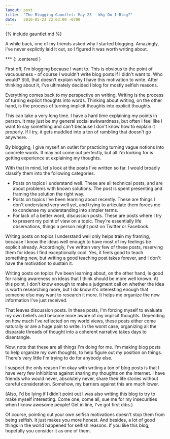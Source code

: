 ```yaml
---
layout: post
title:  "The Blogging Gauntlet: May 23 - Why Do I Blog?"
date:   2016-05-23 22:03:00 -0700
---
```


{% include gauntlet.md %}

A while back, one of my friends asked why I started blogging.
Amazingly, I've never explictly laid it out, so I figured it
was worth writing about.

\*\*\*
{: .centered }

First off, I'm blogging because I want to. This is obvious to
the point of vacuousness - of course I wouldn't write blog posts
if I didn't want to. Who would?
Still, that doesn't explain why I have this motivation to write.
After thinking about it, I've ultimately decided I blog for mostly
selfish reasons.

Everything comes back to my perspective on writing. Writing is the process
of turning explicit thoughts into words. Thinking about writing, on the
other hand, is the process of turning implicit thoughts into
explicit thoughts.

This can take a very long time. I have a hard time explaining my points in
person. It may just be my general social awkwardness, but often I feel
like I want to say something and can't because I don't know how to explain
it properly. If I try, it gets muddled into a ton of rambling that doesn't
go anywhere.

By blogging, I give myself an outlet for practicing turning vague notions
into concrete words. It may not come out perfectly, but all I'm looking for
is getting experience at explaining my thoughts.

With that in mind, let's look at the posts I've written so far.
I would broadly classify them into the
following categories.

* Posts on topics I understand well. These are all technical posts, and are
about problems with known solutions. The post is spent presenting
and framing the solution the right way.
* Posts on topics I've been learning about recently. These are things
I don't understand very well yet, and trying to articulate them forces me
to condense my understanding into simpler terms.
* For lack of a better word, discussion posts. These are posts where
I try to present my point of view on a topic.
They're essentially life observations, things a person might post on Twitter
or Facebook.

Writing posts on topics I understand well only helps train my framing, because
I know the ideas well enough to have most of my feelings be explicit already.
Accordingly, I've written very few of these posts, reserving them for
ideas I find exceptionally cool. Yes, it feels good to teach something new,
but writing a good teaching post takes forever, and I don't have the motivation
to sustain it.

Writing posts on topics I've been learning about, on the other hand, is good
for raising awareness on ideas that I think should be more well known.
At this point, I don't know enough to make a judgment call on whether the idea
is worth researching more, but I do know it's interesting enough that someone
else may want to research it more. It helps me organize the new information
I've just received.

That leaves discussion posts. In these posts, I'm forcing
myself to evaluate my own beliefs and become more aware of my implicit thoughts.
Depending on how much I've reflected on my world views, these posts either come
naturally or are a huge pain to write.
In the worst case, organizing all the
disparate threads of thought into a coherent narrative takes days to disentangle.

Now, note that these are all things I'm doing for me. I'm making blog posts to
help organize my own thoughts, to help figure out my position on things.
There's very little I'm trying to do for anybody else.

I suspect the only reason I'm okay with writing a ton of blog posts is that I
have very few inhibitions against sharing my thoughts on the Internet. I have
friends who would never, absolutely never, share their life stories without
careful consideration. Somehow, my barriers against this are much lower.

(Also, I'd be lying if I didn't point out I was also writing this blog to try to
make myself interesting. Come one, come all, sue me for my insecurities when
I know awesome people! Get in line, I've got first dibs.)

Of course, pointing out your own selfish motivations doesn't stop them from
being selfish. It just makes you more honest. And besides, a lot of good
things in the world happened for selfish reasons. If you like this blog,
hopefully you consider it as one of them.
